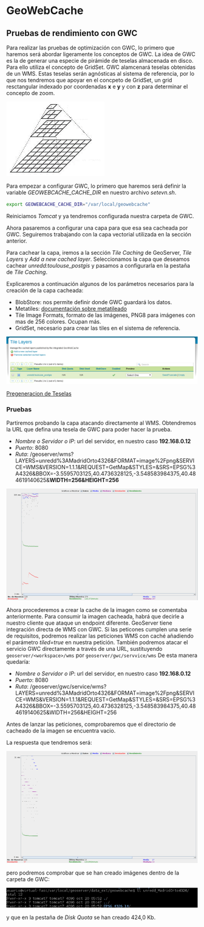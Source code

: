 # GeoWebCache

## Pruebas de rendimiento con GWC
Para realizar las pruebas de optimización con GWC, lo primero que haremos será abordar ligeramente los conceptos de GWC. La idea de GWC es la de generar una especie de pirámide de teselas almacenada en disco. Para ello utiliza el concepto de GridSet. GWC alamcenará teselas obtenidas de un WMS. Estas teselas serán agnósticas al sistema de referencia, por lo que nos tendremos que apoyar en el concpeto de GridSet, un grid resctangular indexado por coordenadas **x** e **y** y con **z** para determinar el concepto de zoom.

![](_images/geotiff.png)

Para empezar a configurar GWC, lo primero que haremos será definir la variable *GEOWEBCACHE_CACHE_DIR* en nuestro archivo *setevn.sh*.

```bash
export GEOWEBCACHE_CACHE_DIR="/var/local/geowebcache"
```

Reiniciamos *Tomcat* y ya tendremos configurada nuestra carpeta de GWC.

Ahora pasaremos a configurar una capa para que esa sea cacheada por GWC. Seguiremos trabajando con la capa vectorial utilizada en la sección anterior.

Para cachear la capa, iremos a la sección *Tile Caching* de GeoServer, *Tile Layers* y *Add a new cached layer*. Seleccionamos la capa que deseamos cachear *unredd:toulouse_postgis* y pasamos a configurarla en la pestaña de *Tile Caching*.

Explicaremos a continuación algunos de los parámetros necesarios para la creación de la capa cacheada:

* BlobStore: nos permite definir donde GWC guardará los datos.
* Metatiles: [documentación sobre metatileado](http://snmb-admin.readthedocs.io/en/latest/metatileado.html)
* Tile Image Formats, formato de las imágenes, PNG8 para imágenes con mas de 256 colores. Ocupan más.
* GridSet, necesario para crear las tiles en el sistema de referencia.

![](_images/layer_caching.png)

[Pregeneracion de Teselas](https://geotalleres.readthedocs.io/es/latest/geowebcache/pregeneracion.html)

### Pruebas

Partiremos probando la capa atacando directamente al WMS. Obtendremos la URL que defina una tesela de GWC para poder hacer la prueba.

* *Nombre o Servidor o IP*: url del servidor, en nuestro caso **192.168.0.12**
* *Puerto*: 8080
* *Ruta*: /geoserver/wms?LAYERS=unredd%3AMadridOrto4326&FORMAT=image%2Fpng&SERVICE=WMS&VERSION=1.1.1&REQUEST=GetMap&STYLES=&SRS=EPSG%3A4326&BBOX=-3.5595703125,40.4736328125,-3.548583984375,40.484619140625&**WIDTH=256&HEIGHT=256**

![](_images/madrid4326_wms.png)

Ahora procederemos a crear la cache de la imagen como se comentaba anteriormente. Para consumir la imagen cacheada, habrá que decirle a nuestro cliente que ataque un endpoint diferente. GeoServer tiene integración directa de WMS con GWC. Si las peticones cumplen una serie de requisitos, podremos realizar las peticiones WMS con caché añadiendo el parámetro *tiled=true* en nuestra petición. También podremos atacar el servicio GWC directamente a través de una URL, sustituyendo `geoserver/<workspace>/wms` por `geoserver/gwc/servvice/wms` De esta manera quedaría:

* *Nombre o Servidor o IP*: url del servidor, en nuestro caso **192.168.0.12**
* *Puerto*: 8080
* *Ruta*: /geoserver/gwc/service/wms?LAYERS=unredd%3AMadridOrto4326&FORMAT=image%2Fpng&SERVICE=WMS&VERSION=1.1.1&REQUEST=GetMap&STYLES=&SRS=EPSG%3A4326&BBOX=-3.5595703125,40.4736328125,-3.548583984375,40.484619140625&WIDTH=256&HEIGHT=256

Antes de lanzar las peticiones, comprobaremos que el directorio de cacheado de la imagen se encuentra vacio.

La respuesta que tendremos será:

![](_images/madrid4326_gwc.png)

pero podremos comprobar que se han creado imágenes dentro de la carpeta de GWC:

![](_images/folder_full.png)

y que en la pestaña de *Disk Quota* se han creado 424,0 Kb.